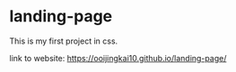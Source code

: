 # landing-page

This is my first project in css.

link to website: https://ooijingkai10.github.io/landing-page/

